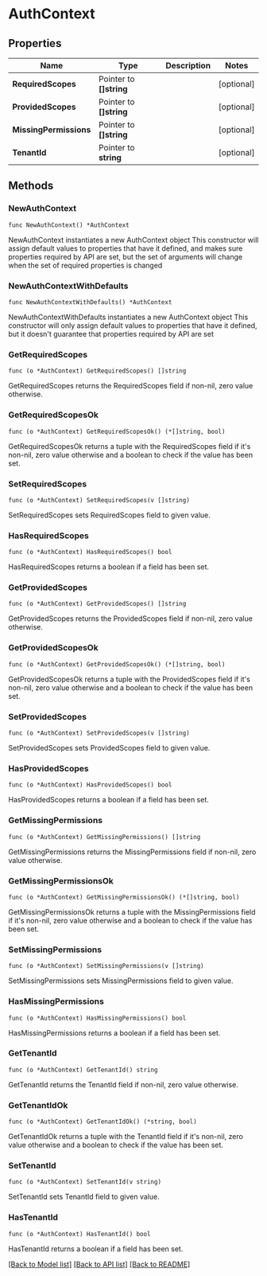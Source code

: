 # AuthContext

## Properties

Name | Type | Description | Notes
------------ | ------------- | ------------- | -------------
**RequiredScopes** | Pointer to **[]string** |  | [optional] 
**ProvidedScopes** | Pointer to **[]string** |  | [optional] 
**MissingPermissions** | Pointer to **[]string** |  | [optional] 
**TenantId** | Pointer to **string** |  | [optional] 

## Methods

### NewAuthContext

`func NewAuthContext() *AuthContext`

NewAuthContext instantiates a new AuthContext object
This constructor will assign default values to properties that have it defined,
and makes sure properties required by API are set, but the set of arguments
will change when the set of required properties is changed

### NewAuthContextWithDefaults

`func NewAuthContextWithDefaults() *AuthContext`

NewAuthContextWithDefaults instantiates a new AuthContext object
This constructor will only assign default values to properties that have it defined,
but it doesn't guarantee that properties required by API are set

### GetRequiredScopes

`func (o *AuthContext) GetRequiredScopes() []string`

GetRequiredScopes returns the RequiredScopes field if non-nil, zero value otherwise.

### GetRequiredScopesOk

`func (o *AuthContext) GetRequiredScopesOk() (*[]string, bool)`

GetRequiredScopesOk returns a tuple with the RequiredScopes field if it's non-nil, zero value otherwise
and a boolean to check if the value has been set.

### SetRequiredScopes

`func (o *AuthContext) SetRequiredScopes(v []string)`

SetRequiredScopes sets RequiredScopes field to given value.

### HasRequiredScopes

`func (o *AuthContext) HasRequiredScopes() bool`

HasRequiredScopes returns a boolean if a field has been set.

### GetProvidedScopes

`func (o *AuthContext) GetProvidedScopes() []string`

GetProvidedScopes returns the ProvidedScopes field if non-nil, zero value otherwise.

### GetProvidedScopesOk

`func (o *AuthContext) GetProvidedScopesOk() (*[]string, bool)`

GetProvidedScopesOk returns a tuple with the ProvidedScopes field if it's non-nil, zero value otherwise
and a boolean to check if the value has been set.

### SetProvidedScopes

`func (o *AuthContext) SetProvidedScopes(v []string)`

SetProvidedScopes sets ProvidedScopes field to given value.

### HasProvidedScopes

`func (o *AuthContext) HasProvidedScopes() bool`

HasProvidedScopes returns a boolean if a field has been set.

### GetMissingPermissions

`func (o *AuthContext) GetMissingPermissions() []string`

GetMissingPermissions returns the MissingPermissions field if non-nil, zero value otherwise.

### GetMissingPermissionsOk

`func (o *AuthContext) GetMissingPermissionsOk() (*[]string, bool)`

GetMissingPermissionsOk returns a tuple with the MissingPermissions field if it's non-nil, zero value otherwise
and a boolean to check if the value has been set.

### SetMissingPermissions

`func (o *AuthContext) SetMissingPermissions(v []string)`

SetMissingPermissions sets MissingPermissions field to given value.

### HasMissingPermissions

`func (o *AuthContext) HasMissingPermissions() bool`

HasMissingPermissions returns a boolean if a field has been set.

### GetTenantId

`func (o *AuthContext) GetTenantId() string`

GetTenantId returns the TenantId field if non-nil, zero value otherwise.

### GetTenantIdOk

`func (o *AuthContext) GetTenantIdOk() (*string, bool)`

GetTenantIdOk returns a tuple with the TenantId field if it's non-nil, zero value otherwise
and a boolean to check if the value has been set.

### SetTenantId

`func (o *AuthContext) SetTenantId(v string)`

SetTenantId sets TenantId field to given value.

### HasTenantId

`func (o *AuthContext) HasTenantId() bool`

HasTenantId returns a boolean if a field has been set.


[[Back to Model list]](../README.md#documentation-for-models) [[Back to API list]](../README.md#documentation-for-api-endpoints) [[Back to README]](../README.md)


